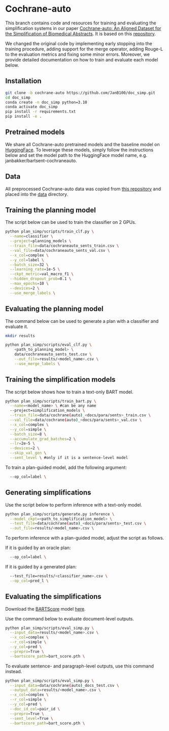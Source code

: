 # Cochrane-auto

This branch contains code and resources for training and evaluating the simplification systems in our paper [Cochrane-auto: An Aligned Dataset for the Simplification of Biomedical Abstracts](https://aclanthology.org/2024.tsar-1.5/).
It is based on this [repository](https://github.com/liamcripwell/plan_simp).

We changed the original code by implementing early stopping into the training procedure, adding support for the merge operator, adding Rouge-L to the evaluation metrics and fixing some minor errors. Moreover, we provide detailed documentation on how to train and evaluate each model below.

## Installation

```bash
git clone -b cochrane-auto https://github.com/JanB100/doc_simp.git
cd doc_simp
conda create -n doc_simp python=3.10
conda activate doc_simp
pip install -r requirements.txt
pip install -e .
```

## Pretrained models
We share all Cochrane-auto pretrained models and the baseline model on [HuggingFace](https://huggingface.co/janbakker). To leverage these models, simply follow the instructions below and set the model path to the HuggingFace model name, e.g. janbakker/bartsent-cochraneauto.

## Data
All preprocessed Cochrane-auto data was copied from [this repository](https://github.com/JanB100/cochrane-auto) and placed into the [data](data) directory.

## Training the planning model
The script below can be used to train the classifier on 2 GPUs.

```bash
python plan_simp/scripts/train_clf.py \
  --name=classifier \
  --project=planning_models \
  --train_file=data/cochraneauto_sents_train.csv \
  --val_file=data/cochraneauto_sents_val.csv \
  --x_col=complex \
  --y_col=label \
  --batch_size=32 \
  --learning_rate=1e-5 \
  --ckpt_metric=val_macro_f1 \
  --hidden_dropout_prob=0.1 \
  --max_epochs=10 \
  --devices=2 \
  --use_merge_labels \
```

## Evaluating the planning model
The command below can be used to generate a plan with a classifier and evaluate it.

```bash
mkdir results

python plan_simp/scripts/eval_clf.py \
    <path_to_planning_model> \
    data/cochraneauto_sents_test.csv \
    --out_file=results/<model_name>.csv \
    --use_merge_labels \
```

## Training the simplification models
The script below shows how to train a text-only BART model.

```bash
python plan_simp/scripts/train_bart.py \
  --name=<model_name> \ #can be any name
  --project=simplification_models \
  --train_file=data/cochrane(auto)_<docs/para/sents>_train.csv \
  --val_file=data/cochrane(auto)_<docs/para/sents>_val.csv \
  --x_col=complex \
  --y_col=simple \
  --batch_size=8 \
  --accumulate_grad_batches=2 \
  --lr=2e-5 \
  --devices=2 \
  --skip_val_gen \
  --sent_level \ #only if it is a sentence-level model
```

To train a plan-guided model, add the following argument:

```bash
  --op_col=label \
```

## Generating simplifications
Use the script below to perform inference with a text-only model.

```bash
python plan_simp/scripts/generate.py inference \
  --model_ckpt=<path_to_simplification_model> \
  --test_file=data/cochrane(auto)_<docs/para/sents>_test.csv \
  --out_file=results/<model_name>.csv \
```

To perform inference with a plan-guided model, adjust the script as follows.

If it is guided by an oracle plan:

```bash
  --op_col=label \
```

If it is guided by a generated plan:

```bash
  --test_file=results/<classifier_name>.csv \
  --op_col=pred_l \
```

## Evaluating the simplifications

Download the [BARTScore](https://github.com/neulab/BARTScore/tree/main) model [here](https://drive.google.com/file/d/1_7JfF7KOInb7ZrxKHIigTMR4ChVET01m/view).

Use the command below to evaluate document-level outputs.

```bash
python plan_simp/scripts/eval_simp.py \
  --input_data=results/<model_name>.csv \
  --x_col=complex \
  --r_col=simple \
  --y_col=pred \
  --prepro=True \
  --bartscore_path=bart_score.pth \
```

To evaluate sentence- and paragraph-level outputs, use this command instead.

```bash
python plan_simp/scripts/eval_simp.py \
  --input_data=data/cochrane(auto)_docs_test.csv \
  --output_data=results/<model_name>.csv \
  --x_col=complex \
  --r_col=simple \
  --y_col=pred \
  --doc_id_col=pair_id \
  --prepro=True \
  --sent_level=True \
  --bartscore_path=bart_score.pth \
```
